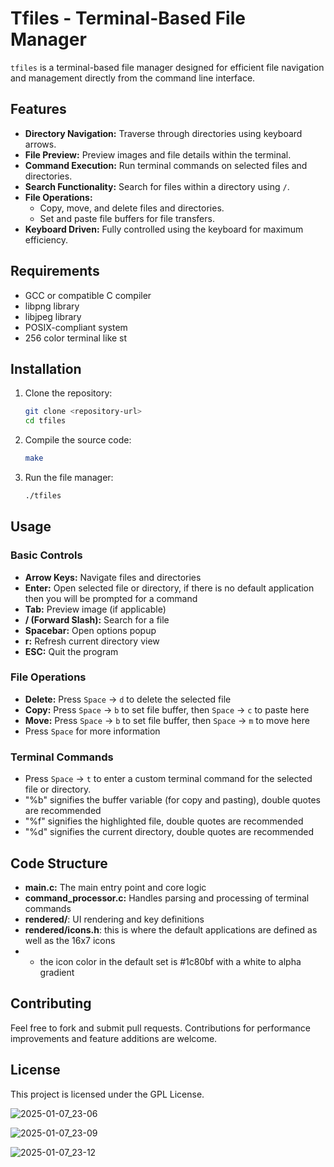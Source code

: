 # Tfiles - Terminal-Based File Manager

`tfiles` is a terminal-based file manager designed for efficient file navigation and management directly from the command line interface.

## Features
- **Directory Navigation:** Traverse through directories using keyboard arrows.
- **File Preview:** Preview images and file details within the terminal.
- **Command Execution:** Run terminal commands on selected files and directories.
- **Search Functionality:** Search for files within a directory using `/`.
- **File Operations:**
  - Copy, move, and delete files and directories.
  - Set and paste file buffers for file transfers.
- **Keyboard Driven:** Fully controlled using the keyboard for maximum efficiency.

## Requirements
- GCC or compatible C compiler
- libpng library
- libjpeg library
- POSIX-compliant system
- 256 color terminal like st

## Installation
1. Clone the repository:
   ```bash
   git clone <repository-url>
   cd tfiles
   ```
2. Compile the source code:
   ```bash
   make
   ```
3. Run the file manager:
   ```bash
   ./tfiles
   ```

## Usage
### Basic Controls
- **Arrow Keys:** Navigate files and directories
- **Enter:** Open selected file or directory, if there is no default application then you will be prompted for a command
- **Tab:** Preview image (if applicable)
- **/ (Forward Slash):** Search for a file
- **Spacebar:** Open options popup
- **r:** Refresh current directory view
- **ESC:** Quit the program

### File Operations
- **Delete:** Press `Space` -> `d` to delete the selected file
- **Copy:** Press `Space` -> `b` to set file buffer, then `Space` -> `c` to paste here
- **Move:** Press `Space` -> `b` to set file buffer, then `Space` -> `m` to move here
- Press `Space` for more information

### Terminal Commands
- Press `Space` -> `t` to enter a custom terminal command for the selected file or directory.
- "%b" signifies the buffer variable (for copy and pasting), double quotes are recommended
- "%f" signifies the highlighted file, double quotes are recommended
- "%d" signifies the current directory, double quotes are recommended

## Code Structure
- **main.c:** The main entry point and core logic
- **command_processor.c:** Handles parsing and processing of terminal commands
- **rendered/**: UI rendering and key definitions
- **rendered/icons.h**: this is where the default applications are defined as well as the 16x7 icons
- - the icon color in the default set is #1c80bf with a white to alpha gradient

## Contributing
Feel free to fork and submit pull requests. Contributions for performance improvements and feature additions are welcome.

## License
This project is licensed under the GPL License.

![2025-01-07_23-06](https://github.com/user-attachments/assets/776beb66-5c0b-46d4-ada9-14d94f828f54)

![2025-01-07_23-09](https://github.com/user-attachments/assets/63209e2b-d066-48e4-b4d5-a6f813ec08ef)

![2025-01-07_23-12](https://github.com/user-attachments/assets/3e2d7a74-ee51-45e5-b0ae-982183cb8a72)

